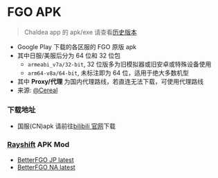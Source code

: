 # FGO APK

> Chaldea app 的 apk/exe 请查看[历史版本](./releases.md)

- Google Play 下载的各区服的 FGO 原版 apk
- 其中日服/美服后分为 64 位和 32 位包
  - `armeabi_v7a/32-bit`, 32 位版多为旧模拟器或旧安卓或特殊设备使用
  - `arm64-v8a/64-bit`, 未标注即为 64 位，适用于绝大多数机型
- 其中 **Proxy/代理** 为国内代理路线，若直连无法下载，可使用代理路线
- 来源: [@Cereal](https://fgo.square.ovh)

### 下载地址

- 国服(CN)apk 请前往[bilibili 官网](https://game.bilibili.com/fgo/)下载

<ApkRelease language="zh" />

### [Rayshift](https://rayshift.io) APK Mod

- [BetterFGO JP latest](https://rayshift.io/betterfgo/download/jp)
- [BetterFGO NA latest](https://rayshift.io/betterfgo/download/na)
